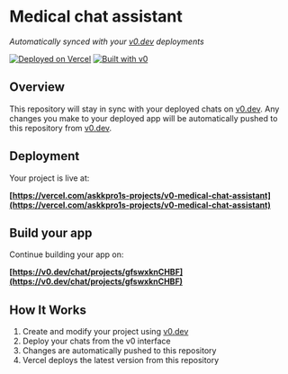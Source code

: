 # Medical chat assistant

*Automatically synced with your [v0.dev](https://v0.dev) deployments*

[![Deployed on Vercel](https://img.shields.io/badge/Deployed%20on-Vercel-black?style=for-the-badge&logo=vercel)](https://vercel.com/askkpro1s-projects/v0-medical-chat-assistant)
[![Built with v0](https://img.shields.io/badge/Built%20with-v0.dev-black?style=for-the-badge)](https://v0.dev/chat/projects/gfswxknCHBF)

## Overview

This repository will stay in sync with your deployed chats on [v0.dev](https://v0.dev).
Any changes you make to your deployed app will be automatically pushed to this repository from [v0.dev](https://v0.dev).

## Deployment

Your project is live at:

**[https://vercel.com/askkpro1s-projects/v0-medical-chat-assistant](https://vercel.com/askkpro1s-projects/v0-medical-chat-assistant)**

## Build your app

Continue building your app on:

**[https://v0.dev/chat/projects/gfswxknCHBF](https://v0.dev/chat/projects/gfswxknCHBF)**

## How It Works

1. Create and modify your project using [v0.dev](https://v0.dev)
2. Deploy your chats from the v0 interface
3. Changes are automatically pushed to this repository
4. Vercel deploys the latest version from this repository